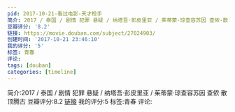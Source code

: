 ```yaml
---
pid: 2017-10-21-看过电影-天才枪手
简介: 2017 / 泰国 / 剧情 犯罪 悬疑 / 纳塔吾·彭皮里亚 / 茱蒂蒙·琼查容苏因 查侬·散顶腾古
豆瓣评分: '8.2'
链接: https://movie.douban.com/subject/27024903/
创建时间: '2017-10-21 23:46:10'
我的评分: '5'
标签: 青春
评论:
tags: [douban]
categories: [timeline]
---
```

简介:2017 / 泰国 / 剧情 犯罪 悬疑 / 纳塔吾·彭皮里亚 / 茱蒂蒙·琼查容苏因 查侬·散顶腾古
豆瓣评分:8.2
[链接](https://movie.douban.com/subject/27024903/)
我的评分:5
标签:青春
评论:
